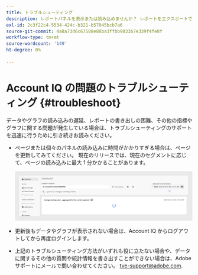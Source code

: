 ```yaml
---
title: トラブルシューティング
description: レポートパネルを表示または読み込めませんか？ レポートをエクスポートできない場合は、 製品でよく発生する問題を解決する方法を理解します。
exl-id: 2c3f22c4-5534-424c-b321-b57045bcb7a6
source-git-commit: 4a8a73d6c67508e88ba3ffbb9033b7e339f4fe8f
workflow-type: tm+mt
source-wordcount: '149'
ht-degree: 0%

---
```


# Account IQ の問題のトラブルシューティング {#troubleshoot}

データやグラフの読み込みの遅延、レポートの書き出しの困難、その他の指標やグラフに関する問題が発生している場合は、トラブルシューティングのサポートを迅速に行うために引き続きお読みください。

* ページまたは個々のパネルの読み込みに時間がかかりすぎる場合は、ページを更新してみてください。 現在のリリースでは、現在のセグメントに応じて、ページの読み込みに最大 1 分かかることがあります。

  ![](assets/troubleshoot.png)

* 更新後もデータやグラフが表示されない場合は、Account IQ からログアウトしてから再度ログインします。

* 上記のトラブルシューティング方法がいずれも役に立たない場合や、データに関するその他の質問や統計情報を書き出すことができない場合は、Adobeサポートにメールで問い合わせてください。 <tve-support@adobe.com>.
